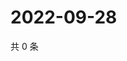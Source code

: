 # 2022-09-28

共 0 条

<!-- BEGIN WEIBO -->
<!-- 最后更新时间 Wed Sep 28 2022 05:16:30 GMT+0800 (China Standard Time) -->

<!-- END WEIBO -->
